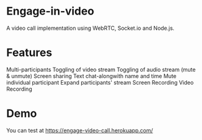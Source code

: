 # Engage-in-video

A video call implementation using WebRTC, Socket.io and Node.js. 

# Features
Multi-participants
Toggling of video stream
Toggling of audio stream (mute & unmute)
Screen sharing
Text chat-alongwith name and time
Mute individual participant
Expand participants' stream
Screen Recording
Video Recording

# Demo
You can test at https://engage-video-call.herokuapp.com/
